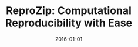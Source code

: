 ---
title: "ReproZip: Computational Reproducibility with Ease"
collection: talks
type: ""
permalink: /talks/2016-reprozip-dagstuhl
venue: "<a href='http://www.dagstuhl.de/de/programm/kalender/semhp/?semnr=16041' target='_blank'>Dagstuhl Seminar 16041</a>, Reproducibility of Data-Oriented Experiments in e-Science"
date: 2016-01-01
location: "Wadern, Germany"
notes: '[<a href="http://dx.doi.org/10.4230/DagRep.6.1.108" target="_blank">report</a>]'
---